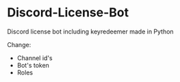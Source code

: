 # Discord-License-Bot
Discord license bot including keyredeemer made in Python


Change:
- Channel id's
- Bot's token 
- Roles 
